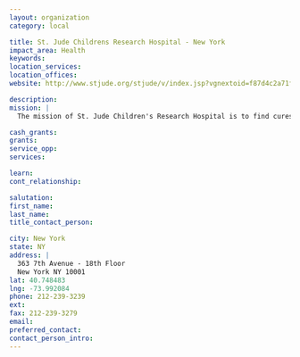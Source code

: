```yaml
---
layout: organization
category: local

title: St. Jude Childrens Research Hospital - New York
impact_area: Health
keywords: 
location_services: 
location_offices: 
website: http://www.stjude.org/stjude/v/index.jsp?vgnextoid=f87d4c2a71fca210VgnVCM1000001e0215acRCRD

description: 
mission: |
  The mission of St. Jude Children's Research Hospital is to find cures for children with catastrophic illnesses through research and treatment.

cash_grants: 
grants: 
service_opp: 
services: 

learn: 
cont_relationship: 

salutation: 
first_name: 
last_name: 
title_contact_person: 

city: New York
state: NY
address: |
  363 7th Avenue - 18th Floor    
  New York NY 10001
lat: 40.748483
lng: -73.992084
phone: 212-239-3239
ext: 
fax: 212-239-3279
email: 
preferred_contact: 
contact_person_intro: 
---
```

